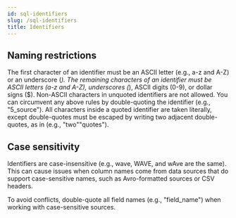 ```yaml
---
id: sql-identifiers
slug: /sql-identifiers
title: Identifiers
---
```


## Naming restrictions

The first character of an identifier must be an ASCII letter (e.g., a-z and A-Z) or an underscore (_).
The remaining characters of an identifier must be ASCII letters (a-z and A-Z), underscores (_), ASCII digits (0-9), or dollar signs ($).
Non-ASCII characters in unquoted identifiers are not allowed.
You can circumvent any above rules by double-quoting the identifier (e.g., "5_source"). All characters inside a quoted identifier are taken literally, except double-quotes must be escaped by writing two adjacent double-quotes, as in (e.g., "two""quotes").


## Case sensitivity

Identifiers are case-insensitive (e.g., wave, WAVE, and wAve are the same). This can cause issues when column names come from data sources that do support case-sensitive names, such as Avro-formatted sources or CSV headers.

To avoid conflicts, double-quote all field names (e.g., "field_name") when working with case-sensitive sources.